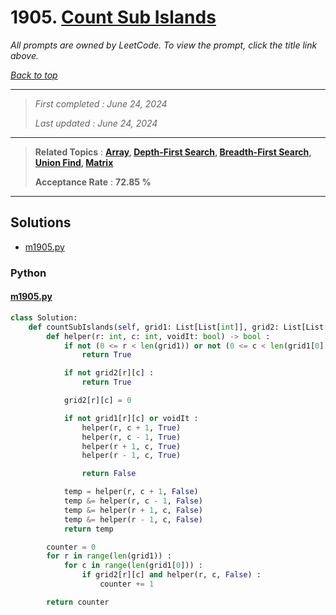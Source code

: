 # 1905. [Count Sub Islands](<https://leetcode.com/problems/count-sub-islands>)

*All prompts are owned by LeetCode. To view the prompt, click the title link above.*

*[Back to top](<../README.md>)*

------

> *First completed : June 24, 2024*
>
> *Last updated : June 24, 2024*

------

> **Related Topics** : **[Array](<by_topic/Array.md>), [Depth-First Search](<by_topic/Depth-First Search.md>), [Breadth-First Search](<by_topic/Breadth-First Search.md>), [Union Find](<by_topic/Union Find.md>), [Matrix](<by_topic/Matrix.md>)**
>
> **Acceptance Rate** : **72.85 %**

------

## Solutions

- [m1905.py](<../my-submissions/m1905.py>)
### Python
#### [m1905.py](<../my-submissions/m1905.py>)
```Python
class Solution:
    def countSubIslands(self, grid1: List[List[int]], grid2: List[List[int]]) -> int:
        def helper(r: int, c: int, voidIt: bool) -> bool :
            if not (0 <= r < len(grid1)) or not (0 <= c < len(grid1[0])) :
                return True

            if not grid2[r][c] :
                return True

            grid2[r][c] = 0

            if not grid1[r][c] or voidIt :
                helper(r, c + 1, True)
                helper(r, c - 1, True)
                helper(r + 1, c, True)
                helper(r - 1, c, True)

                return False

            temp = helper(r, c + 1, False) 
            temp &= helper(r, c - 1, False)
            temp &= helper(r + 1, c, False)
            temp &= helper(r - 1, c, False)
            return temp 

        counter = 0
        for r in range(len(grid1)) :
            for c in range(len(grid1[0])) :
                if grid2[r][c] and helper(r, c, False) :
                    counter += 1

        return counter
```

